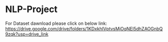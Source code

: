 # NLP-Project
For Dataset dawnload please click on below link:
https://drive.google.com/drive/folders/1KDxkhIVptvsMjOqNEl5dhZAOGnbQ9zqk?usp=drive_link
